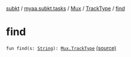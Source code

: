 [subkt](../../../index.md) / [myaa.subkt.tasks](../../index.md) / [Mux](../index.md) / [TrackType](index.md) / [find](./find.md)

# find

`fun find(s: `[`String`](https://kotlinlang.org/api/latest/jvm/stdlib/kotlin/-string/index.html)`): `[`Mux.TrackType`](index.md) [(source)](https://github.com/Myaamori/SubKt/blob/0.1.7/src/main/kotlin/myaa/subkt/tasks/muxtask.kt#L106)